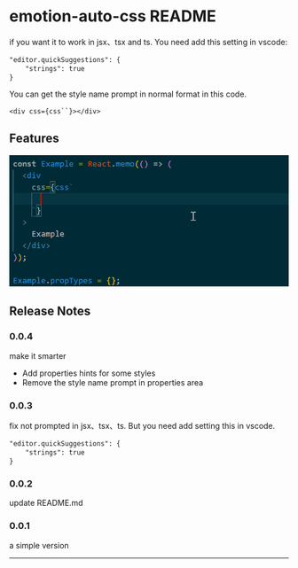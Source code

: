 # emotion-auto-css README

if you want it to work in jsx、tsx and ts. You need add this setting in vscode:

```
"editor.quickSuggestions": {
    "strings": true
}
```

You can get the style name prompt in normal format in this code.

```
<div css={css``}></div>
```

## Features

![exmaple](https://github.com/ccjr1120/emotion-auto-css/raw/HEAD/images/example.gif)

## Release Notes

### 0.0.4

make it smarter

- Add properties hints for some styles
- Remove the style name prompt in properties area

### 0.0.3

fix not prompted in jsx、tsx、ts. But you need add setting this in vscode.

```
"editor.quickSuggestions": {
    "strings": true
}
```

### 0.0.2

update README.md

### 0.0.1

a simple version

---
